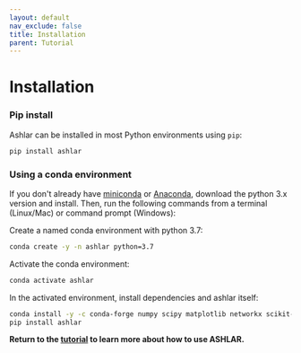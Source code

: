 ```yaml
---
layout: default
nav_exclude: false
title: Installation
parent: Tutorial
---
```


# Installation

### Pip install

Ashlar can be installed in most Python environments using `pip`:
``` bash
pip install ashlar
```

### Using a conda environment

If you don't already have [miniconda](https://docs.conda.io/en/latest/miniconda.html)
or [Anaconda](https://www.anaconda.com/products/individual), download the python
3.x version and install. Then, run the following commands from a terminal (Linux/Mac)
or command prompt (Windows):

Create a named conda environment with python 3.7:
```bash
conda create -y -n ashlar python=3.7
```

Activate the conda environment:
```bash
conda activate ashlar
```

In the activated environment, install dependencies and ashlar itself:
```bash
conda install -y -c conda-forge numpy scipy matplotlib networkx scikit-image=0.16.2 scikit-learn pyjnius
pip install ashlar
```


**Return to the [tutorial](https://hxu-hms.github.io/ashlar/methodology/) to learn more about how to use ASHLAR.**
